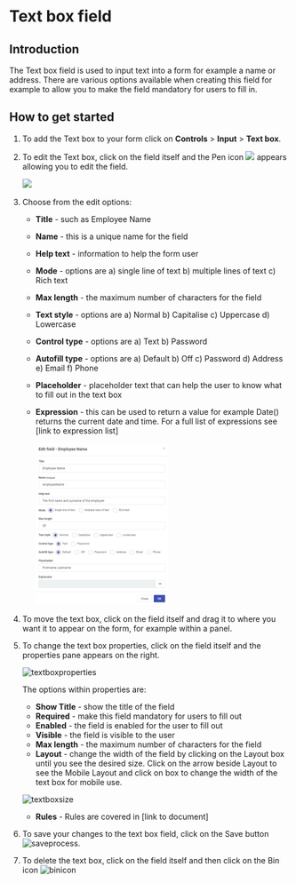 # Text box field

## Introduction

The Text box field is used to input text into a form for example a name or address. There are various options available when creating this field for example to allow you to make the field mandatory for users to fill in.

## How to get started

1. To add the Text box to your form click on **Controls** > **Input** > **Text box**.

2. To edit the Text box, click on the field itself and the Pen icon  ![](C:\Kianda\docs-dev\fields\input\textbox.assets\penicon.png)            appears allowing you to edit the field.

   ![](/edittextbox.png)

3. Choose from the edit options:

   - **Title** - such as Employee Name

   - **Name** - this is a unique name for the field

   - **Help text** - information to help the form user

   - **Mode** - options are a) single line of text b) multiple lines of text c) Rich text

   - **Max length** - the maximum number of characters for the field

   - **Text style** - options are a) Normal b) Capitalise c) Uppercase d) Lowercase

   - **Control type** - options are a) Text b) Password

   - **Autofill type** - options are a) Default b) Off c) Password d) Address e) Email f) Phone

   - **Placeholder** - placeholder text that can help the user to know what to fill out in the text box

   - **Expression** - this can be used to return a value for example Date() returns the current date and time. For a full list of expressions see [link to expression list]

     <img src="/images/textboxfilled.png" style="zoom:50%;" alt="Text box edit options"/>

4. To move the text box, click on the field itself and drag it to where you want it to appear on the form, for example within a panel. 

5. To change the text box properties, click on the field itself and the properties pane appears on the right.

   ![textboxproperties](C:\Kianda\docs-dev\images\\textboxproperties.jpg)

   The options within properties are:

   - **Show Title** - show the title of the field
   - **Required** - make this field mandatory for users to fill out
   - **Enabled** - the field is enabled for the user to fill out
   - **Visible** - the field is visible to the user
   - **Max length** - the maximum number of characters for the field
   - **Layout** - change the width of the field by clicking on the Layout box until you see the desired size. Click on the arrow beside Layout to see the Mobile Layout and click on box to change the width of the text box for mobile use.

   ![textboxsize](C:\Kianda\docs-dev\images\textboxsize.jpg)

   - **Rules** - Rules are covered in [link to document]

6. To save your changes to the text box field, click on the Save button ![saveprocess](C:\Kianda\docs-dev\images\saveprocess.jpg).

7. To delete the text box, click on the field itself and then click on the Bin icon ![binicon](C:\Kianda\docs-dev\images\binicon.jpg)